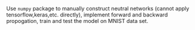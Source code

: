 Use `numpy` package to manually construct neutral networks (cannot apply tensorflow,keras,etc. directly), implement forward and backward propogation, train and test the model on MNIST data set.  
